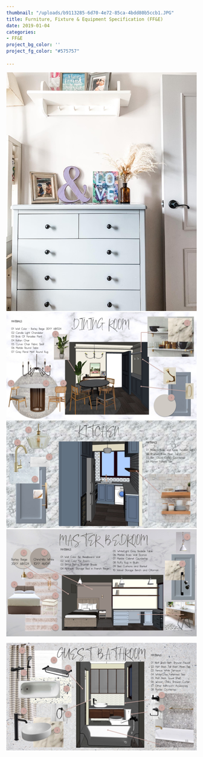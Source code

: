 ```yaml
---
thumbnail: "/uploads/b9113285-6d70-4e72-85ca-4bdd80b5ccb1.JPG"
title: Furniture, Fixture & Equipment Specification (FF&E)
date: 2019-01-04
categories:
- FF&E
project_bg_color: ''
project_fg_color: "#575757"

---
```


![](/uploads/27050191-3847-4ad3-b1f2-129a4581b660-2.JPG)![](/uploads/slide09.jpg)![](/uploads/slide10.jpg)![](/uploads/slide13.jpg)

![](/uploads/slide11.jpg)